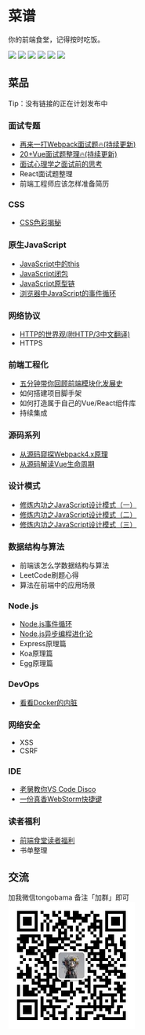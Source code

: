 # 菜谱
你的前端食堂，记得按时吃饭。

[![](https://img.shields.io/badge/WeChat-微信群-brightgreen)](#交流)
[![](https://img.shields.io/badge/公众号-前端食堂-blueviolet)](#交流)
[![](https://img.shields.io/badge/Jiujin-掘金-blue)](https://juejin.im/user/5a2de8a8f265da4320032fc4)
[![](https://img.shields.io/badge/Weibo-微博-orange)](https://weibo.com/u/2771284557)
[![](https://img.shields.io/badge/Zhihu-知乎-blue)](https://www.zhihu.com/people/huo-yi-tong-98)
[![](https://img.shields.io/badge/bilili-哔哩哔哩-ff69b4)](https://space.bilibili.com/161753278)


## 菜品

Tip：没有链接的正在计划发布中

### 面试专题
- [再来一打Webpack面试题🔥(持续更新)](https://juejin.im/post/5e6f4b4e6fb9a07cd443d4a5)
- [20+Vue面试题整理🔥(持续更新)](https://juejin.im/post/5e649e3e5188252c06113021)
- [面试心理学之面试前的思考](https://juejin.im/post/5e4a99506fb9a07ca714ae69)
- React面试题整理
- 前端工程师应该怎样准备简历

### CSS
- [CSS色彩揭秘](https://juejin.im/post/5e3cd5caf265da5735504108)

### 原生JavaScript
- [JavaScript中的this](https://juejin.im/post/5d15b72d5188255d7032ee2c)
- [JavaScript闭包](https://juejin.im/post/5d54b91fe51d45620b21c3a0)
- [JavaScript原型链](https://juejin.im/post/5d31ea79e51d457778117452)
- [浏览器中JavaScript的事件循环](https://juejin.im/post/5d2036106fb9a07eb15d76e9)

### 网络协议
- [HTTP的世界观(附HTTP/3中文翻译)](https://juejin.im/post/5dc6c7a8e51d45160d04a480)
- HTTPS

### 前端工程化
- [五分钟带你回顾前端模块化发展史](https://juejin.im/post/5e5e4c47f265da57715bb974)
- 如何搭建项目脚手架
- 如何打造属于自己的Vue/React组件库
- 持续集成

### 源码系列
- [从源码窥探Webpack4.x原理](https://juejin.im/post/5e1b2f77e51d454d5177a69d)
- [从源码解读Vue生命周期](https://juejin.im/post/5d1b464a51882579d824af5b)

### 设计模式
- [修炼内功之JavaScript设计模式（一）](https://juejin.im/post/5d711041f265da03b5746c26)
- [修炼内功之JavaScript设计模式（二）](https://juejin.im/post/5d9cb0636fb9a04de04d7fb0)
- [修炼内功之JavaScript设计模式（三）](https://juejin.im/post/5da6d3cc51882555704c8ff2)

### 数据结构与算法
- 前端该怎么学数据结构与算法
- LeetCode刷题心得
- 算法在前端中的应用场景

### Node.js
- [Node.js事件循环](https://juejin.im/post/5de095dd6fb9a071b5615db2)
- [Node.js异步编程进化论](https://juejin.im/post/5dd42a7651882549b16519fa)
- Express原理篇
- Koa原理篇
- Egg原理篇

### DevOps
- [看看Docker的内脏](https://juejin.im/post/5df5f924f265da339f7cf366)

### 网络安全
- XSS
- CSRF

### IDE
- [老舅教你VS Code Disco](https://juejin.im/post/5e0a1ee1518825494d3289b7)
- [一份真香WebStorm快捷键](https://juejin.im/post/5d165bde6fb9a07ef06fa7e9)

### 读者福利
- [前端食堂读者福利](https://mp.weixin.qq.com/s/cDoR8c4RI9U5dm_sQUJHCA)
- 书单整理

## 交流
加我微信tongobama 备注「加群」即可
![](https://github.com/Geekhyt/front-end-canteen/blob/master/images/qrcode.jpg)